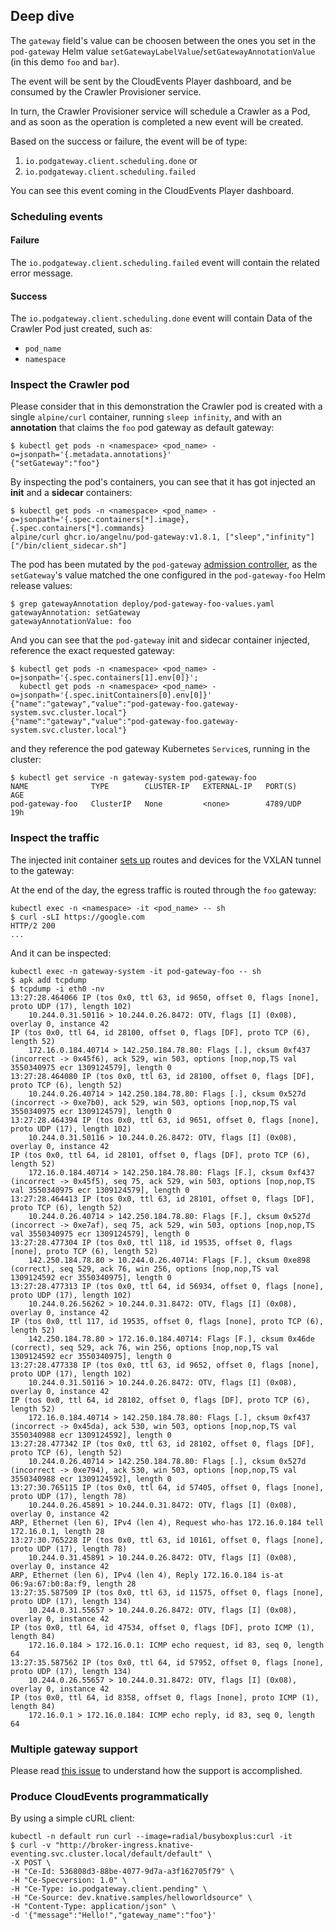 ## Deep dive

The `gateway` field's value can be choosen between the ones you set in the `pod-gateway` Helm value `setGatewayLabelValue`/`setGatewayAnnotationValue` (in this demo `foo` and `bar`).

The event will be sent by the CloudEvents Player dashboard, and be consumed by the Crawler Provisioner service.

In turn, the Crawler Provisioner service will schedule a Crawler as a Pod, and as soon as the operation is completed a new event will be created.

Based on the success or failure, the event will be of type:
1. `io.podgateway.client.scheduling.done`  or
1. `io.podgateway.client.scheduling.failed`

You can see this event coming in the CloudEvents Player dashboard.

### Scheduling events

#### Failure

The `io.podgateway.client.scheduling.failed` event will contain the related error message.

#### Success

The `io.podgateway.client.scheduling.done` event will contain Data of the Crawler Pod just created, such as:
- `pod_name`
- `namespace`

### Inspect the Crawler pod

Please consider that in this demonstration the Crawler pod is created with a single `alpine/curl` container, running `sleep infinity`, and with an **annotation** that claims the `foo` pod gateway as default gateway:

```shell
$ kubectl get pods -n <namespace> <pod_name> -o=jsonpath='{.metadata.annotations}'
{"setGateway":"foo"}
```

By inspecting the pod's containers, you can see that it has got injected an **init** and a **sidecar** containers:

```shell
$ kubectl get pods -n <namespace> <pod_name> -o=jsonpath='{.spec.containers[*].image}, {.spec.containers[*].commands}
alpine/curl ghcr.io/angelnu/pod-gateway:v1.8.1, ["sleep","infinity"] ["/bin/client_sidecar.sh"]
```

The pod has been mutated by the `pod-gateway` [admission controller](https://github.com/angelnu/gateway-admision-controller), as the `setGateway`'s value matched the one configured in the `pod-gateway-foo` Helm release values:

```shell
$ grep gatewayAnnotation deploy/pod-gateway-foo-values.yaml
gatewayAnnotation: setGateway
gatewayAnnotationValue: foo
```

And you can see that the `pod-gateway` init and sidecar container injected, reference the exact requested gateway:

```shell
$ kubectl get pods -n <namespace> <pod_name> -o=jsonpath='{.spec.containers[1].env[0]}';
  kubectl get pods -n <namespace> <pod_name> -o=jsonpath='{.spec.initContainers[0].env[0]}'
{"name":"gateway","value":"pod-gateway-foo.gateway-system.svc.cluster.local"}
{"name":"gateway","value":"pod-gateway-foo.gateway-system.svc.cluster.local"}
```

and they reference the pod gateway Kubernetes `Service`s, running in the cluster:

```shell
$ kubectl get service -n gateway-system pod-gateway-foo
NAME              TYPE        CLUSTER-IP   EXTERNAL-IP   PORT(S)    AGE
pod-gateway-foo   ClusterIP   None         <none>        4789/UDP   19h
```

### Inspect the traffic

The injected init container [sets up](https://github.com/angelnu/pod-gateway/blob/main/bin/client_init.sh) routes and devices for the VXLAN tunnel to the gateway:

At the end of the day, the egress traffic is routed through the `foo` gateway:

```shell
kubectl exec -n <namespace> -it <pod_name> -- sh
$ curl -sLI https://google.com
HTTP/2 200
...
```

And it can be inspected:

```shell
kubectl exec -n gateway-system -it pod-gateway-foo -- sh
$ apk add tcpdump
$ tcpdump -i eth0 -nv
13:27:28.464066 IP (tos 0x0, ttl 63, id 9650, offset 0, flags [none], proto UDP (17), length 102)
    10.244.0.31.50116 > 10.244.0.26.8472: OTV, flags [I] (0x08), overlay 0, instance 42
IP (tos 0x0, ttl 64, id 28100, offset 0, flags [DF], proto TCP (6), length 52)
    172.16.0.184.40714 > 142.250.184.78.80: Flags [.], cksum 0xf437 (incorrect -> 0x45f6), ack 529, win 503, options [nop,nop,TS val 3550340975 ecr 1309124579], length 0
13:27:28.464080 IP (tos 0x0, ttl 63, id 28100, offset 0, flags [DF], proto TCP (6), length 52)
    10.244.0.26.40714 > 142.250.184.78.80: Flags [.], cksum 0x527d (incorrect -> 0xe7b0), ack 529, win 503, options [nop,nop,TS val 3550340975 ecr 1309124579], length 0
13:27:28.464394 IP (tos 0x0, ttl 63, id 9651, offset 0, flags [none], proto UDP (17), length 102)
    10.244.0.31.50116 > 10.244.0.26.8472: OTV, flags [I] (0x08), overlay 0, instance 42
IP (tos 0x0, ttl 64, id 28101, offset 0, flags [DF], proto TCP (6), length 52)
    172.16.0.184.40714 > 142.250.184.78.80: Flags [F.], cksum 0xf437 (incorrect -> 0x45f5), seq 75, ack 529, win 503, options [nop,nop,TS val 3550340975 ecr 1309124579], length 0
13:27:28.464413 IP (tos 0x0, ttl 63, id 28101, offset 0, flags [DF], proto TCP (6), length 52)
    10.244.0.26.40714 > 142.250.184.78.80: Flags [F.], cksum 0x527d (incorrect -> 0xe7af), seq 75, ack 529, win 503, options [nop,nop,TS val 3550340975 ecr 1309124579], length 0
13:27:28.477304 IP (tos 0x0, ttl 118, id 19535, offset 0, flags [none], proto TCP (6), length 52)
    142.250.184.78.80 > 10.244.0.26.40714: Flags [F.], cksum 0xe898 (correct), seq 529, ack 76, win 256, options [nop,nop,TS val 1309124592 ecr 3550340975], length 0
13:27:28.477313 IP (tos 0x0, ttl 64, id 56934, offset 0, flags [none], proto UDP (17), length 102)
    10.244.0.26.56262 > 10.244.0.31.8472: OTV, flags [I] (0x08), overlay 0, instance 42
IP (tos 0x0, ttl 117, id 19535, offset 0, flags [none], proto TCP (6), length 52)
    142.250.184.78.80 > 172.16.0.184.40714: Flags [F.], cksum 0x46de (correct), seq 529, ack 76, win 256, options [nop,nop,TS val 1309124592 ecr 3550340975], length 0
13:27:28.477338 IP (tos 0x0, ttl 63, id 9652, offset 0, flags [none], proto UDP (17), length 102)
    10.244.0.31.50116 > 10.244.0.26.8472: OTV, flags [I] (0x08), overlay 0, instance 42
IP (tos 0x0, ttl 64, id 28102, offset 0, flags [DF], proto TCP (6), length 52)
    172.16.0.184.40714 > 142.250.184.78.80: Flags [.], cksum 0xf437 (incorrect -> 0x45da), ack 530, win 503, options [nop,nop,TS val 3550340988 ecr 1309124592], length 0
13:27:28.477342 IP (tos 0x0, ttl 63, id 28102, offset 0, flags [DF], proto TCP (6), length 52)
    10.244.0.26.40714 > 142.250.184.78.80: Flags [.], cksum 0x527d (incorrect -> 0xe794), ack 530, win 503, options [nop,nop,TS val 3550340988 ecr 1309124592], length 0
13:27:30.765115 IP (tos 0x0, ttl 64, id 57405, offset 0, flags [none], proto UDP (17), length 78)
    10.244.0.26.45891 > 10.244.0.31.8472: OTV, flags [I] (0x08), overlay 0, instance 42
ARP, Ethernet (len 6), IPv4 (len 4), Request who-has 172.16.0.184 tell 172.16.0.1, length 28
13:27:30.765228 IP (tos 0x0, ttl 63, id 10161, offset 0, flags [none], proto UDP (17), length 78)
    10.244.0.31.45891 > 10.244.0.26.8472: OTV, flags [I] (0x08), overlay 0, instance 42
ARP, Ethernet (len 6), IPv4 (len 4), Reply 172.16.0.184 is-at 06:9a:67:b0:8a:f9, length 28
13:27:35.587509 IP (tos 0x0, ttl 63, id 11575, offset 0, flags [none], proto UDP (17), length 134)
    10.244.0.31.55657 > 10.244.0.26.8472: OTV, flags [I] (0x08), overlay 0, instance 42
IP (tos 0x0, ttl 64, id 47534, offset 0, flags [DF], proto ICMP (1), length 84)
    172.16.0.184 > 172.16.0.1: ICMP echo request, id 83, seq 0, length 64
13:27:35.587562 IP (tos 0x0, ttl 64, id 57952, offset 0, flags [none], proto UDP (17), length 134)
    10.244.0.26.55657 > 10.244.0.31.8472: OTV, flags [I] (0x08), overlay 0, instance 42
IP (tos 0x0, ttl 64, id 8358, offset 0, flags [none], proto ICMP (1), length 84)
    172.16.0.1 > 172.16.0.184: ICMP echo reply, id 83, seq 0, length 64
```

### Multiple gateway support

Please read [this issue](https://github.com/angelnu/gateway-admision-controller/issues/102) to understand how the support is accomplished.

### Produce CloudEvents programmatically

By using a simple cURL client:

```shell
kubectl -n default run curl --image=radial/busyboxplus:curl -it
$ curl -v "http://broker-ingress.knative-eventing.svc.cluster.local/default/default" \
-X POST \
-H "Ce-Id: 536808d3-88be-4077-9d7a-a3f162705f79" \
-H "Ce-Specversion: 1.0" \
-H "Ce-Type: io.podgateway.client.pending" \
-H "Ce-Source: dev.knative.samples/helloworldsource" \
-H "Content-Type: application/json" \
-d '{"message":"Hello!","gateway_name":"foo"}'
```

